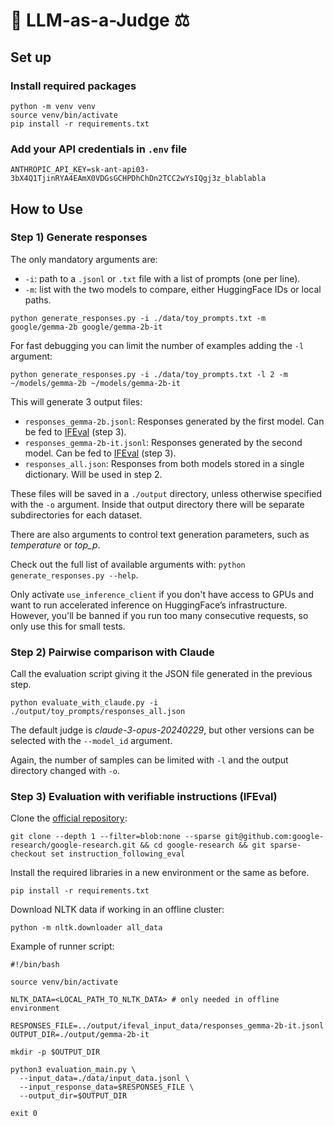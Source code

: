 # 🤖 LLM-as-a-Judge ⚖️

## Set up
### Install required packages
```commandline
python -m venv venv
source venv/bin/activate
pip install -r requirements.txt
```
### Add your API credentials in `.env` file
```commandline
ANTHROPIC_API_KEY=sk-ant-api03-3bX4Q1TjinRYA4EAmX0VDGsGCHPDhChDn2TCC2wYsIQgj3z_blablabla
```

## How to Use
### Step 1) Generate responses

The only mandatory arguments are:
- `-i`: path to a `.jsonl` or `.txt` file with a list of prompts (one per line).
- `-m`: list with the two models to compare, either HuggingFace IDs or local paths.
```commandline
python generate_responses.py -i ./data/toy_prompts.txt -m google/gemma-2b google/gemma-2b-it
```
For fast debugging you can limit the number of examples adding the `-l` argument:
```commandline
python generate_responses.py -i ./data/toy_prompts.txt -l 2 -m ~/models/gemma-2b ~/models/gemma-2b-it
```

This will generate 3 output files:
- `responses_gemma-2b.jsonl`: Responses generated by the first model. Can be fed to [IFEval](https://github.com/google-research/google-research/tree/master/instruction_following_eval) (step 3).
- `responses_gemma-2b-it.jsonl`: Responses generated by the second model. Can be fed to [IFEval](https://github.com/google-research/google-research/tree/master/instruction_following_eval) (step 3).
- `responses_all.json`: Responses from both models stored in a single dictionary. Will be used in step 2.

These files will be saved in a `./output` directory, unless otherwise specified with the `-o` argument.
Inside that output directory there will be separate subdirectories for each dataset.

There are also arguments to control text generation parameters, such as *temperature* or *top_p*.

Check out the full list of available arguments with: `python generate_responses.py --help`.

Only activate `use_inference_client` if you don't have access to GPUs and want to run accelerated inference on HuggingFace’s infrastructure.
However, you'll be banned if you run too many consecutive requests, so only use this for small tests.

### Step 2) Pairwise comparison with Claude
Call the evaluation script giving it the JSON file generated in the previous step.
```commandline
python evaluate_with_claude.py -i ./output/toy_prompts/responses_all.json
```

The default judge is _claude-3-opus-20240229_, but other versions can be selected with the `--model_id` argument.

Again, the number of samples can be limited with `-l` and the output directory changed with `-o`. 

### Step 3) Evaluation with verifiable instructions (IFEval)
Clone the [official repository](https://github.com/google-research/google-research/tree/master/instruction_following_eval):
```commandline
git clone --depth 1 --filter=blob:none --sparse git@github.com:google-research/google-research.git && cd google-research && git sparse-checkout set instruction_following_eval
```
Install the required libraries in a new environment or the same as before.
```commandline
pip install -r requirements.txt
```
Download NLTK data if working in an offline cluster:
```commandline
python -m nltk.downloader all_data
```
Example of runner script:
```commandline
#!/bin/bash

source venv/bin/activate

NLTK_DATA=<LOCAL_PATH_TO_NLTK_DATA> # only needed in offline environment

RESPONSES_FILE=../output/ifeval_input_data/responses_gemma-2b-it.jsonl
OUTPUT_DIR=./output/gemma-2b-it

mkdir -p $OUTPUT_DIR

python3 evaluation_main.py \
  --input_data=./data/input_data.jsonl \
  --input_response_data=$RESPONSES_FILE \
  --output_dir=$OUTPUT_DIR

exit 0
```